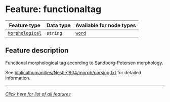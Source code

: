 # Feature: functionaltag

Feature type | Data type | Available for node types
---  | --- | --- 
[`Morphological`](home.md#Morphological-features) | `string`  | [`word`](wordnodefeatures.md#readme)

## Feature description
Functional morphological tag according to Sandborg-Petersen morphology.

See [biblicalhumanities/Nestle1904/morph/parsing.txt](https://github.com/biblicalhumanities/Nestle1904/blob/master/morph/parsing.txt) for detailed information.

---
###### [Click here for list of all features](home.md#readme)
